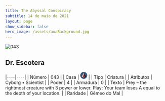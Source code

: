 ```yaml
---
title: The Abyssal Conspiracy
subtitle: 14 de maio de 2021
layout: page
show_sidebar: false
hero_image: /assets/aoaBackground.jpg
---
```


![043](https://cards-keyforge.s3.eu-north-1.amazonaws.com/media/pt/tac/043.png)

## Dr. Escotera

|----|----|
| Número | 043 |
| Casa | ![Conspiracy](https://raw.githubusercontent.com/cardsofkeyforge/cardsofkeyforge.github.io/master/tac/conspiracy.png "Conspiração") |
| Tipo | Criatura |
| Atributos | Cyborg • Scientist |
| Poder | 4 |
| Armadura | 0 |
| Texto | Prey – the rightmost creature with 3 power or lower. Play: Your team loses A equal to the depth of your location. |
| Raridade | Gêmeo do Mal |
